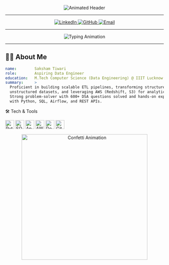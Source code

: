 <!-- ======================= -->
<!--     Animated Header    -->
<!-- ======================= -->
<p align="center">
  <img 
    src="https://capsule-render.vercel.app/api?type=waving&color=gradient&height=200&section=header&text=👋+Hey+I%27m+Saksham+Tiwari&fontSize=60&animation=fadeIn&fontAlign=50&fontAlignY=40" 
    alt="Animated Header" />
</p>

---

<!-- ======================= -->
<!--       Social Links      -->
<!-- ======================= -->
<p align="center">
  <a href="https://www.linkedin.com/in/saksham-tiwari-580228201/">
    <img src="https://img.shields.io/badge/LinkedIn-%230077B5.svg?logo=linkedin&logoColor=white" alt="LinkedIn"/>
  </a>
  <a href="https://github.com/Saksham31-iiitl">
    <img src="https://img.shields.io/badge/GitHub-%23121011.svg?logo=github&logoColor=white" alt="GitHub"/>
  </a>
  <a href="mailto:mcs24025@iiitl.ac.in">
    <img src="https://img.shields.io/badge/Email-%23D44638.svg?logo=gmail&logoColor=white" alt="Email"/>
  </a>
</p>

---

<!-- ======================= -->
<!--     Typing Animation    -->
<!-- ======================= -->
<p align="center">
  <img 
    src="https://readme-typing-svg.herokuapp.com?font=Fira+Code&size=24&pause=2000&color=00FFAA&center=true&width=600&lines=Aspiring+Data+Engineer;M.Tech+CS+(Data+Science);GATE+2024+96+Percentile" 
    alt="Typing Animation" />
</p>

---

## 👨‍💻 About Me  
```yaml
name:        Saksham Tiwari
role:        Aspiring Data Engineer
education:   M.Tech Computer Science (Data Engineering) @ IIIT Lucknow
summary:     >
  Proficient in building scalable ETL pipelines, transforming structured/
  unstructured datasets, and leveraging AWS (Redshift, S3) for analytics.
  Strong problem-solver with 600+ DSA questions solved and hands-on experience
  with Python, SQL, Airflow, and REST APIs.
```



🛠️ Tech & Tools
<p align="left">
  <img src="https://img.shields.io/badge/Python-3776AB?logo=python&logoColor=white" height="28" alt="Python" />
  <img src="https://img.shields.io/badge/SQLite-003B57?logo=sqlite&logoColor=white" height="28" alt="SQLite" />
  <img src="https://img.shields.io/badge/Airflow-017CEE?logo=apache-airflow&logoColor=white" height="28" alt="Apache Airflow" />
  <img src="https://img.shields.io/badge/AWS-232F3E?logo=amazon-aws&logoColor=white" height="28" alt="AWS" />
  <img src="https://img.shields.io/badge/Docker-2496ED?logo=docker&logoColor=white" height="28" alt="Docker" />
  <img src="https://img.shields.io/badge/GitHub-181717?logo=github&logoColor=white" height="28" alt="GitHub" />
</p>




<p align="center">
  <img src="./assets/confettti.gif" alt="Confetti Animation" width="400"/>
</p>




